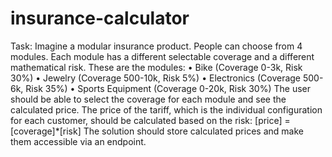 # insurance-calculator
Task: Imagine a modular insurance product. People can choose from 4 modules. Each module has a different selectable coverage and a different mathematical risk. These are the modules: • Bike (Coverage 0-3k, Risk 30%) • Jewelry (Coverage 500-10k, Risk 5%) • Electronics (Coverage 500-6k, Risk 35%) • Sports Equipment (Coverage 0-20k, Risk 30%) The user should be able to select the coverage for each module and see the calculated price. The price of the tariff, which is the individual configuration for each customer, should be calculated based on the risk: [price] = [coverage]*[risk] The solution should store calculated prices and make them accessible via an endpoint.
